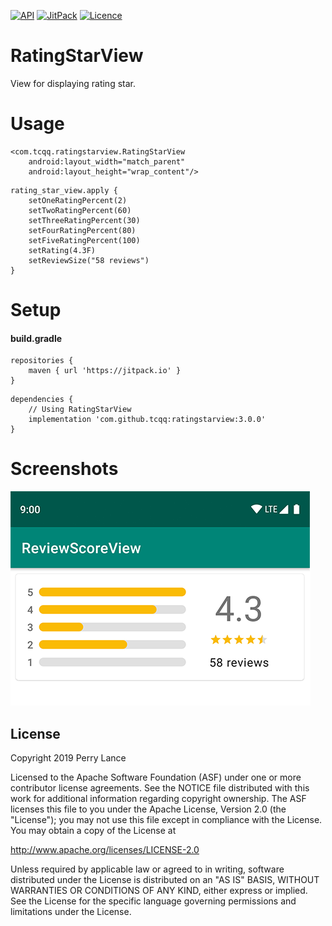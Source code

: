 [![API](https://img.shields.io/badge/API-17%2B-brightgreen.svg?style=flat)](https://android-arsenal.com/api?level=17)
[![JitPack](https://jitpack.io/v/tcqq/RatingStarView.svg)](https://jitpack.io/#tcqq/RatingStarView)
[![Licence](https://img.shields.io/badge/Licence-Apache2-blue.svg)](http://www.apache.org/licenses/LICENSE-2.0)

# RatingStarView

View for displaying rating star.

# Usage
``` 
<com.tcqq.ratingstarview.RatingStarView
    android:layout_width="match_parent"
    android:layout_height="wrap_content"/>
``` 

``` 
rating_star_view.apply {
    setOneRatingPercent(2)
    setTwoRatingPercent(60)
    setThreeRatingPercent(30)
    setFourRatingPercent(80)
    setFiveRatingPercent(100)
    setRating(4.3F)
    setReviewSize("58 reviews")
}
``` 

# Setup
#### build.gradle
```
repositories {
    maven { url 'https://jitpack.io' }
}
```
```
dependencies {
    // Using RatingStarView
    implementation 'com.github.tcqq:ratingstarview:3.0.0'
}
```

# Screenshots

![Screenshot](/screenshots/screenshot_1.png)

License
-------

Copyright 2019 Perry Lance

Licensed to the Apache Software Foundation (ASF) under one or more contributor
license agreements.  See the NOTICE file distributed with this work for
additional information regarding copyright ownership.  The ASF licenses this
file to you under the Apache License, Version 2.0 (the "License"); you may not
use this file except in compliance with the License.  You may obtain a copy of
the License at

  http://www.apache.org/licenses/LICENSE-2.0

Unless required by applicable law or agreed to in writing, software
distributed under the License is distributed on an "AS IS" BASIS, WITHOUT
WARRANTIES OR CONDITIONS OF ANY KIND, either express or implied.  See the
License for the specific language governing permissions and limitations under
the License.
